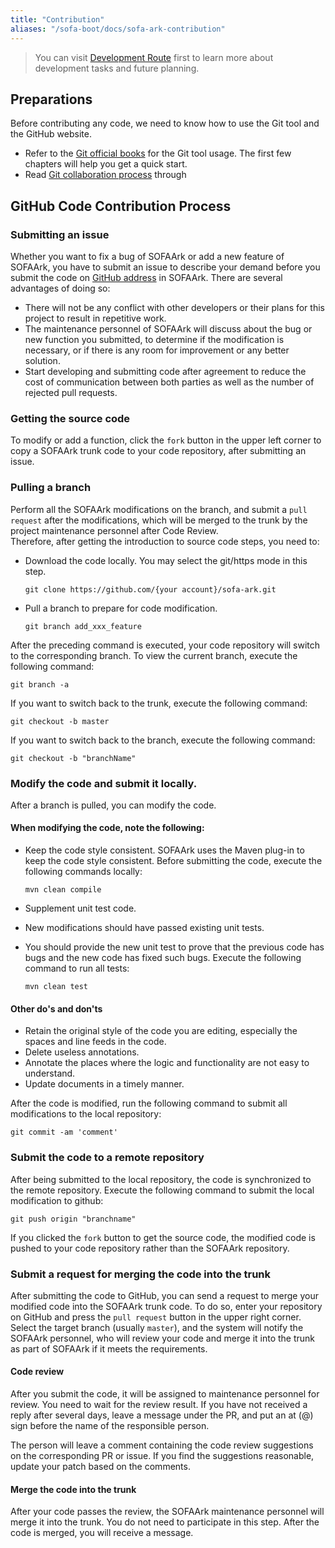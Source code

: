 ```yaml
---
title: "Contribution"
aliases: "/sofa-boot/docs/sofa-ark-contribution"
---
```


> You can visit [Development Route](../sofa-ark-roadmap) first to learn more about development tasks and future planning.

## Preparations

Before contributing any code, we need to know how to use the Git tool and the GitHub website.

* Refer to the [Git official books](http://git-scm.com/book/zh/v1) for the Git tool usage. The first few chapters will help you get a quick start.
* Read [Git collaboration process](http://www.ruanyifeng.com/blog/2015/12/git-workflow.html) through

## GitHub Code Contribution Process

### Submitting an issue

Whether you want to fix a bug of SOFAArk or add a new feature of SOFAArk, you have to submit an issue to describe your demand before you submit the code on [GitHub  address](https://github.com/sofastack/sofa-ark) in SOFAArk. There are several advantages of doing so:

* There will not be any conflict with other developers or their plans for this project to result in repetitive work.
* The maintenance personnel of SOFAArk will discuss about the bug or new function you submitted, to determine if the modification is necessary, or if there is any room for improvement or any better solution.
* Start developing and submitting code after agreement to reduce the cost of communication between both parties as well as the number of rejected pull requests.


### Getting the source code

To modify or add a function, click the `fork` button in the upper left corner to copy a SOFAArk trunk code to your code repository, after submitting an issue.

### Pulling a branch

Perform all the SOFAArk modifications on the branch, and submit a `pull request` after the modifications, which will be merged to the trunk by the project maintenance personnel after Code Review.  
Therefore, after getting the introduction to source code steps, you need to:

* Download the code locally. You may select the git/https mode in this step.

  ```text
  git clone https://github.com/{your account}/sofa-ark.git 
  ```

* Pull a branch to prepare for code modification.

  ```text
  git branch add_xxx_feature
  ```
  

After the preceding command is executed, your code repository will switch to the corresponding branch. To view the current branch, execute the following command:

```text
git branch -a
```

If you want to switch back to the trunk, execute the following command:

```text
git checkout -b master
```

If you want to switch back to the branch, execute the following command:

```text
git checkout -b "branchName"
```

### Modify the code and submit it locally.

After a branch is pulled, you can modify the code.

#### When modifying the code, note the following:

* Keep the code style consistent. SOFAArk uses the Maven plug-in to keep the code style consistent. Before submitting the code, execute the following commands locally:
  
  ```text
  mvn clean compile
  ```

* Supplement unit test code.
* New modifications should have passed existing unit tests.
* You should provide the new unit test to prove that the previous code has bugs and the new code has fixed such bugs. Execute the following command to run all tests:
  ```text
  mvn clean test
  ```

#### Other do's and don'ts

* Retain the original style of the code you are editing, especially the spaces and line feeds in the code.
* Delete useless annotations.
* Annotate the places where the logic and functionality are not easy to understand.
* Update documents in a timely manner.

After the code is modified, run the following command to submit all modifications to the local repository:

  ```
  git commit -am 'comment'
  ```

### Submit the code to a remote repository

After being submitted to the local repository, the code is synchronized to the remote repository. Execute the following command to submit the local modification to github:

```
git push origin "branchname"
```

If you clicked the `fork` button to get the source code, the modified code is pushed to your code repository rather than the SOFAArk repository.

### Submit a request for merging the code into the trunk

After submitting the code to GitHub, you can send a request to merge your modified code into the SOFAArk trunk code. To do so, enter your repository on GitHub and press the `pull request` button in the upper right corner. Select the target branch (usually `master`), and the system will notify the SOFAArk personnel, who will review your code and merge it into the trunk as part of SOFAArk if it meets the requirements.

#### Code review

After you submit the code, it will be assigned to maintenance personnel for review. You need to wait for the review result. If you have not received a reply after several days, leave a message under the PR, and put an at (@) sign before the name of the responsible person.

The person will leave a comment containing the code review suggestions on the corresponding PR or issue. If you find the suggestions reasonable, update your patch based on the comments.

#### Merge the code into the trunk

After your code passes the review, the SOFAArk maintenance personnel will merge it into the trunk. You do not need to participate in this step. After the code is merged, you will receive a message.
